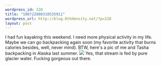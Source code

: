 ```yaml
--- 
wordpress_id: 228
title: "108722880310535911"
wordpress_url: http://blog.6thdensity.net/?p=228
layout: post
---
```

I had fun kayaking this weekend.  I need more physical activity in my life.  Maybe we can go backpacking again soon (my favorite activity that burns calories besides, well, never mind).  BTW, here's a pic of me and Tasha backpacking in Alaska last summer.
<img src='http://www.dotphoto.com/SAN1/19/70/76/i19707690-F60E-442C-B367-8E5A551BE913.jpg'/>
Yes, that stream is fed by pure glacier water.  Fucking gorgeous out there.
